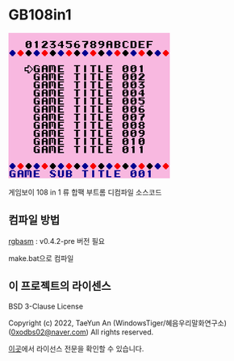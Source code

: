 # GB108in1
![](image/image.png)

게임보이 108 in 1 류 합팩 부트롬 디컴파일 소스코드

## 컴파일 방법
[rgbasm](https://github.com/gbdev/rgbds) : v0.4.2-pre 버전 필요

make.bat으로 컴파일 

## 이 프로젝트의 라이센스

BSD 3-Clause License

Copyright (c) 2022, TaeYun An (WindowsTiger/혜음우리말화연구소) (0xodbs02@naver.com) All rights reserved.

[이곳](LICENSE)에서 라이선스 전문을 확인할 수 있습니다.
